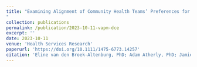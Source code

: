 ```yaml
---
title: "Examining Alignment of Community Health Teams’ Preferences for Health, Equity and Spending with State All-Payer Waiver Priorities: a Discrete Choice Experiment
"
collection: publications
permalink: /publication/2023-10-11-vapm-dce
excerpt: ''
date: 2023-10-11
venue: 'Health Services Research'
paperurl: 'https://doi.org/10.1111/1475-6773.14257'
citation: 'Eline van den Broek-Altenburg, PhD; Adam Atherly, PhD; Jamie Benson, BA. Examining Alignment of Community Health Teams’ Preferences for Health, Equity and Spending with State All-Payer Waiver Priorities: a Discrete Choice Experiment. HSR, (2023). 10.1111/1475-6773.14257'
---
```

